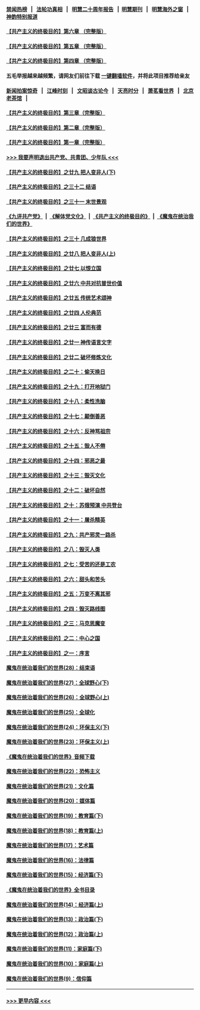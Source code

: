 #### [禁闻热榜](热点新闻.md?=0)  &nbsp;&nbsp;|&nbsp;&nbsp; [法轮功真相](https://github.com/gfw-breaker/truth/blob/master/README.md?=0) &nbsp;&nbsp;|&nbsp;&nbsp; [明慧二十周年报告](https://github.com/gfw-breaker/mh-reports/blob/master/README.md?=0) &nbsp;&nbsp;|&nbsp;&nbsp;[明慧期刊](https://github.com/gfw-breaker/mh-qikan) &nbsp;&nbsp;|&nbsp;&nbsp; [明慧海外之窗](https://github.com/gfw-breaker/mh-news/blob/master/README.md?=0) &nbsp;&nbsp;|&nbsp;&nbsp; [神韵特别报道](https://github.com/gfw-breaker/mh-news/blob/master/shenyun.md?=0)
#### [【共产主义的终极目的】第六章 （完整版）](../pages/nsc422/n11428913.md?t=02262131) 
#### [【共产主义的终极目的】第五章 （完整版）](../pages/nsc422/n11428912.md?t=02262131) 
#### [【共产主义的终极目的】第四章 （完整版）](../pages/nsc422/n11428907.md?t=02262131) 
#### 五毛举报越来越频繁，请网友们前往下载 [一键翻墙软件](https://github.com/gfw-breaker/ssr-accounts)，并将此项目推荐给亲友
#### [新闻拍案惊奇](https://github.com/gfw-breaker/banned-news/blob/master/pages/link4.md) &nbsp;&nbsp;|&nbsp;&nbsp; [江峰时刻](https://github.com/gfw-breaker/banned-news/blob/master/pages/link4.md) &nbsp;&nbsp;|&nbsp;&nbsp; [文昭谈古论今](https://github.com/gfw-breaker/banned-news/blob/master/pages/link4.md) &nbsp;&nbsp;|&nbsp;&nbsp; [天亮时分](https://github.com/gfw-breaker/banned-news/blob/master/pages/link4.md) &nbsp;&nbsp;|&nbsp;&nbsp; [萧茗看世界](https://github.com/gfw-breaker/banned-news/blob/master/pages/link4.md) &nbsp;&nbsp;|&nbsp;&nbsp; [北京老茶馆](https://github.com/gfw-breaker/banned-news/blob/master/pages/link4.md) &nbsp;&nbsp;|&nbsp;&nbsp; 
#### [【共产主义的终极目的】第三章（完整版）](../pages/nsc422/n11428848.md?t=02262131) 
#### [【共产主义的终极目的】第二章（完整版）](../pages/nsc422/n11428831.md?t=02262131) 
#### [【共产主义的终极目的】第一章（完整版）](../pages/nsc422/n11417651.md?t=02262131) 
#### [>>> 我要声明退出共产党、共青团、少年队 <<<](https://github.com/begood0513/goodnews/blob/master/quit/letter.md) 
#### [【共产主义的终极目的】之廿九 把人变非人(下)](../pages/nsc422/n11344140.md?t=02262131) 
#### [【共产主义的终极目的】之三十二 结语](../pages/nsc422/n11360535.md?t=02262131) 
#### [【共产主义的终极目的】之三十一 末世景观](../pages/nsc422/n11351129.md?t=02262131) 
#### [《九评共产党》](https://github.com/begood0513/9ping.md/blob/master/README.md) &nbsp;|&nbsp; [《解体党文化》](../../../../jtdwh.md/blob/master/README.md)  &nbsp;|&nbsp; [《共产主义的终极目的》](../../../../gczydzjmd.md/blob/master/README.md) &nbsp;|&nbsp; [《魔鬼在统治我们的世界》](../../../../mgztzwmdsj.md/blob/master/README.md) 
#### [【共产主义的终极目的】之三十 几成狼世界](../pages/nsc422/n11348280.md?t=02262131) 
#### [【共产主义的终极目的】之廿八 把人变非人(上)](../pages/nsc422/n11340492.md?t=02262131) 
#### [【共产主义的终极目的】之廿七 以恨立国](../pages/nsc422/n11336944.md?t=02262131) 
#### [【共产主义的终极目的】之廿六 中共对抗普世价值](../pages/nsc422/n11324785.md?t=02262131) 
#### [【共产主义的终极目的】之廿五 传统艺术颂神](../pages/nsc422/n11296396.md?t=02262131) 
#### [【共产主义的终极目的】之廿四 人伦典范](../pages/nsc422/n11296397.md?t=02262131) 
#### [【共产主义的终极目的】之廿三 富而有德](../pages/nsc422/n11283598.md?t=02262131) 
#### [【共产主义的终极目的】之廿一 神传语言文字](../pages/nsc422/n11263265.md?t=02262131) 
#### [【共产主义的终极目的】之廿二 破坏修炼文化](../pages/nsc422/n11245728.md?t=02262131) 
#### [【共产主义的终极目的】之二十：偷天换日](../pages/nsc422/n11238846.md?t=02262131) 
#### [【共产主义的终极目的】之十九：打开地狱门](../pages/nsc422/n11206376.md?t=02262131) 
#### [【共产主义的终极目的】之十八：柔性洗脑](../pages/nsc422/n11199994.md?t=02262131) 
#### [【共产主义的终极目的】之十七：颠倒善恶](../pages/nsc422/n11179782.md?t=02262131) 
#### [【共产主义的终极目的】之十六：反神骂祖宗](../pages/nsc422/n11166798.md?t=02262131) 
#### [【共产主义的终极目的】之十五：毁人不倦](../pages/nsc422/n11166792.md?t=02262131) 
#### [【共产主义的终极目的】之十四：邪恶之最](../pages/nsc422/n11150249.md?t=02262131) 
#### [【共产主义的终极目的】之十三：毁灭文化](../pages/nsc422/n11135227.md?t=02262131) 
#### [【共产主义的终极目的】之十二：破坏自然](../pages/nsc422/n11135214.md?t=02262131) 
#### [【共产主义的终极目的】之十：苏俄预演 中共登台](../pages/nsc422/n11118424.md?t=02262131) 
#### [【共产主义的终极目的】之十一：屠杀精英](../pages/nsc422/n11118442.md?t=02262131) 
#### [【共产主义的终极目的】之九：共产邪灵一路杀](../pages/nsc422/n11114139.md?t=02262131) 
#### [【共产主义的终极目的】之八：毁灭人类](../pages/nsc422/n11108503.md?t=02262131) 
#### [【共产主义的终极目的】之七：受苦的还是工农](../pages/nsc422/n11101809.md?t=02262131) 
#### [【共产主义的终极目的】之六：甜头和苦头](../pages/nsc422/n11096971.md?t=02262131) 
#### [【共产主义的终极目的】之五：万变不离其邪](../pages/nsc422/n11091285.md?t=02262131) 
#### [【共产主义的终极目的】之四：毁灭路线图](../pages/nsc422/n11086284.md?t=02262131) 
#### [【共产主义的终极目的】之三：马克思魔变](../pages/nsc422/n11061941.md?t=02262131) 
#### [【共产主义的终极目的】之二：中心之国](../pages/nsc422/n11047728.md?t=02262131) 
#### [【共产主义的终极目的】之一：序言](../pages/nsc422/n11086077.md?t=02262131) 
#### [魔鬼在统治着我们的世界(28)：结束语](../pages/nsc422/n10936246.md?t=02262131) 
#### [魔鬼在统治着我们的世界(27)：全球野心(下)](../pages/nsc422/n10928319.md?t=02262131) 
#### [魔鬼在统治着我们的世界(26)：全球野心(上)](../pages/nsc422/n10900318.md?t=02262131) 
#### [魔鬼在统治着我们的世界(25)：全球化](../pages/nsc422/n10788205.md?t=02262131) 
#### [魔鬼在统治着我们的世界(24)：环保主义(下)](../pages/nsc422/n10695307.md?t=02262131) 
#### [魔鬼在统治着我们的世界(23)：环保主义(上)](../pages/nsc422/n10688613.md?t=02262131) 
#### [《魔鬼在统治着我们的世界》音频下载](../pages/nsc422/n10635553.md?t=02262131) 
#### [魔鬼在统治着我们的世界(22)：恐怖主义](../pages/nsc422/n10614727.md?t=02262131) 
#### [魔鬼在统治着我们的世界(21)：文化篇](../pages/nsc422/n10597706.md?t=02262131) 
#### [魔鬼在统治着我们的世界(20)：媒体篇](../pages/nsc422/n10586579.md?t=02262131) 
#### [魔鬼在统治着我们的世界(19)：教育篇(下)](../pages/nsc422/n10564808.md?t=02262131) 
#### [魔鬼在统治着我们的世界(18)：教育篇(上)](../pages/nsc422/n10526970.md?t=02262131) 
#### [魔鬼在统治着我们的世界(17)：艺术篇](../pages/nsc422/n10499093.md?t=02262131) 
#### [魔鬼在统治着我们的世界(16)：法律篇](../pages/nsc422/n10485969.md?t=02262131) 
#### [魔鬼在统治着我们的世界(15)：经济篇(下)](../pages/nsc422/n10469975.md?t=02262131) 
#### [《魔鬼在统治着我们的世界》全书目录](../pages/nsc422/n10464261.md?t=02262131) 
#### [魔鬼在统治着我们的世界(14)：经济篇(上)](../pages/nsc422/n10457370.md?t=02262131) 
#### [魔鬼在统治着我们的世界(13)：政治篇(下)](../pages/nsc422/n10448270.md?t=02262131) 
#### [魔鬼在统治着我们的世界(12)：政治篇(上)](../pages/nsc422/n10444576.md?t=02262131) 
#### [魔鬼在统治着我们的世界(11)：家庭篇(下)](../pages/nsc422/n10440961.md?t=02262131) 
#### [魔鬼在统治着我们的世界(10)：家庭篇(上)](../pages/nsc422/n10435448.md?t=02262131) 
#### [魔鬼在统治着我们的世界(9)：信仰篇](../pages/nsc422/n10432159.md?t=02262131) 

----
#### [ >>> 更早内容 <<< ](../indexes/nsc422-earlier.md)

